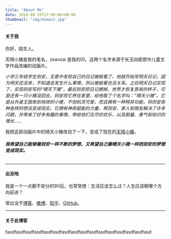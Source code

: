 ```yaml
---
title: "About Me"
date: 2018-08-25T17:09:06+08:00
thumbnail: "img/domain.jpg"
---
```


#### 关于我

你好，陌生人。

天晴小猪是我的笔名，zeanzai 是我的ID。这两个名字来源于矢玉四郎原作儿童文学作品改编的动画片。

*小学三年级学生则安，无意中发现自己的日记被偷看了，他就开始写明天日记，因为明天还没来，不知道会发生什么事情，所以被偷看也没关系。之后明天日记实现了，实现则安写的“晴天下猪”，最后则安把日记擦掉，世界才恢复原来的样子，可是还有一只小猪没回去，则安将它养在家里，给他取了个名字叫：“晴天小猪”。它是从外星王国来到地球的小猪，不但机灵可爱，而且拥有一种特异功能，将则安各种各样的想法变成现实。它拥有神奇超能的力量，帮则安、家人和朋友解决了许多问题，并带来了好多有趣的事情，带给他们无尽的欢乐，以及胆量、勇气和知识的增长……*

我把这部动画片中的晴天小猪改动了一下，变成了现在的[天晴小猪](https://zeanzai.me)。

**<h6>我希望自己能够像则安一样不断的梦想，又希望自己像晴天小猪一样把则安的梦想变成现实。</h6>**

---

#### 出没地

我是一个一点都不安分的90后，也常常想：生活应该怎么过？人生应该朝哪个方向前进？

常出没于<a href="https://zeanzai.me" target="_blank">博客</a>、<a href="https://weibo.com/zeanzai" target="_blank">微博</a>、<a href="https://www.zhihu.com/people/zeanzai/" target="_blank">知乎</a>、<a href="https://github.com/zeanzai" target="_blank">GitHub</a>。

---

#### 关于此博客
fasdfasdfasdfasdfasdfasdfasdfasdfasdfasdfasdfasdfasdfasdfasdfasd
